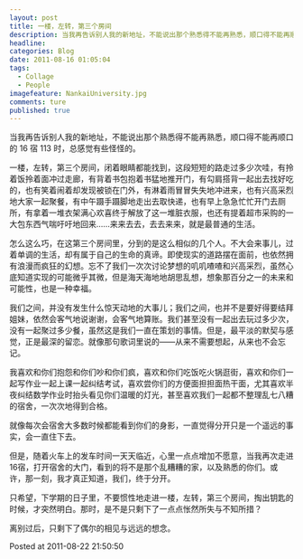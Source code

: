 ```yaml
---
layout: post  
title: 一楼，左转，第三个房间  
description: 当我再告诉别人我的新地址，不能说出那个熟悉得不能再熟悉，顺口得不能再顺口的 16 宿 113 时，总感觉有些怪怪的。      
headline: 
categories: Blog 
date: 2011-08-16 01:05:04 
tags: 
  - Collage 
  - People   
imagefeature: NankaiUniversity.jpg 
comments: ture  
published: true  
---
```






当我再告诉别人我的新地址，不能说出那个熟悉得不能再熟悉，顺口得不能再顺口的 16 宿 113 时，总感觉有些怪怪的。

一楼，左转，第三个房间，闭着眼睛都能找到，这段短短的路走过多少次哇，有拎着饭拎着面冲过走廊，有背着书包抱着书猛地推开门，有勾肩搭背一起出去找好吃的，也有笑着闹着却发现被锁在门外，有淋着雨冒冒失失地冲进来，也有兴高采烈地大家一起聚餐，有中午蹑手蹑脚地走出去取快递，也有早上急急忙忙开门去厕所，有拿着一堆衣架满心欢喜终于解放了这一堆脏衣服，也还有提着超市采购的一大包东西气喘吁吁地回来……来来去去，去去来来，就是最普通的生活。

怎么这么巧，在这第三个房间里，分到的是这么相似的几个人。不大会来事儿，过着单调的生活，却有属于自己的生命的真谛。即使现实的道路摆在面前，也依然拥有浪漫而疯狂的幻想。忘不了我们一次次讨论梦想的叽叽喳喳和兴高采烈，虽然心底知道实现的可能微乎其微，但是海天海地地胡思乱想，想象那百分之一的未来和可能性，也是一种幸福。

我们之间，并没有发生什么惊天动地的大事儿；我们之间，也并不是要好得要结拜姐妹，依然会客气地说谢谢，会客气地算账。我们甚至没有一起出去玩过多少次，没有一起聚过多少餐，虽然这是我们一直在策划的事情。但是，最平淡的默契与感觉，正是最深的留恋。就像那句歌词里说的——从来不需要想起，从来也不会忘记。

我喜欢和你们抱怨和你们吵和你们疯，喜欢和你们吃饭吃火锅逛街，喜欢和你们一起写作业一起上课一起纠结考试，喜欢尝你们的方便面担担面热干面，尤其喜欢半夜纠结数学作业时抬头看见你们温暖的灯光，甚至喜欢我们一起都不整理乱七八糟的宿舍，一次次地得到合格。

就像每次会宿舍大多数时候都能看到你们的身影，一直觉得分开只是一个遥远的事实，会一直住下去。

但是，随着火车上的发车时间一天天临近，心里一点点增加不愿意，当我再次走进16宿，打开宿舍的大门，看到的将不是那个乱糟糟的家，以及熟悉的你们。或许，那一刻，我才真正知道，我们，终于分开。

只希望，下学期的日子里，不要惯性地走进一楼，左转，第三个房间，掏出钥匙的时候，才突然明白。那时，是不是只剩下了一点点怅然所失与不知所措？

离别过后，只剩下了偶尔的相见与远远的想念。


Posted at 2011-08-22 21:50:50
